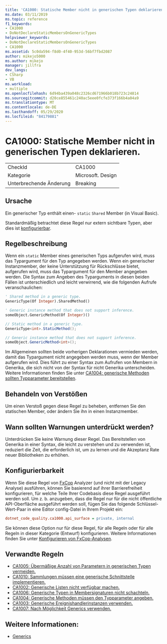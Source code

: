 ```yaml
---
title: 'CA1000: Statische Member nicht in generischen Typen deklarieren.'
ms.date: 03/11/2019
ms.topic: reference
f1_keywords:
- CA1000
- DoNotDeclareStaticMembersOnGenericTypes
helpviewer_keywords:
- DoNotDeclareStaticMembersOnGenericTypes
- CA1000
ms.assetid: 5c0da594-f8d0-4f40-953d-56bf7fbd2087
author: mikejo5000
ms.author: mikejo
manager: jillfra
dev_langs:
- CSharp
- VB
ms.workload:
- multiple
ms.openlocfilehash: 6d94ba439a048c2326cd671966b018b723c24814
ms.sourcegitcommit: d20ce855461c240ac5eee0fcfe373f166b4a04a9
ms.translationtype: MT
ms.contentlocale: de-DE
ms.lasthandoff: 05/29/2020
ms.locfileid: "84179881"
---
```

# <a name="ca1000-do-not-declare-static-members-on-generic-types"></a>CA1000: Statische Member nicht in generischen Typen deklarieren.

|||
|-|-|
|CheckId|CA1000|
|Kategorie|Microsoft. Design|
|Unterbrechende Änderung|Breaking|

## <a name="cause"></a>Ursache

Ein generischer Typ enthält einen- `static` `Shared` Member (in Visual Basic).

Standardmäßig betrachtet diese Regel nur extern sichtbare Typen, aber dies ist [konfigurierbar](#configurability).

## <a name="rule-description"></a>Regelbeschreibung

Wenn ein `static` Member eines generischen Typs aufgerufen wird, muss das Typargument für den Typ angegeben werden. Wenn ein generischer Instanzmember, der keine Unterstützung für Rückschlüsse bietet, aufgerufen wird, muss das Typargument für den Member angegeben werden. Die Syntax zum Angeben des Typarguments in diesen beiden Fällen ist unterschiedlich und leicht verwirrend, wie die folgenden Aufrufe veranschaulichen:

```vb
' Shared method in a generic type.
GenericType(Of Integer).SharedMethod()

' Generic instance method that does not support inference.
someObject.GenericMethod(Of Integer)()
```

```csharp
// Static method in a generic type.
GenericType<int>.StaticMethod();

// Generic instance method that does not support inference.
someObject.GenericMethod<int>();
```

Im Allgemeinen sollten beide vorherigen Deklarationen vermieden werden, damit das Typargument nicht angegeben werden muss, wenn der Member aufgerufen wird. Dies führt zu einer Syntax zum Aufrufen von Membern in Generika, die sich nicht von der Syntax für nicht Generika unterscheiden. Weitere Informationen finden Sie unter [CA1004: generische Methoden sollten Typparameter bereitstellen](../code-quality/ca1004.md).

## <a name="how-to-fix-violations"></a>Behandeln von Verstößen

Um einen Verstoß gegen diese Regel zu beheben, entfernen Sie den statischen Member, oder ändern Sie ihn in einen Instanzmember.

## <a name="when-to-suppress-warnings"></a>Wann sollten Warnungen unterdrückt werden?

Unterdrücken Sie keine Warnung dieser Regel. Das Bereitstellen von Generika in einer Syntax, die leicht zu verstehen und zu verwenden ist, reduziert die Zeit, die erforderlich ist, um zu lernen und die Akzeptanz Rate neuer Bibliotheken zu erhöhen.

## <a name="configurability"></a>Konfigurierbarkeit

Wenn Sie diese Regel von [FxCop](install-fxcop-analyzers.md) Analyzer (und nicht mit der Legacy Analyse) ausführen, können Sie basierend auf ihrer Barrierefreiheit konfigurieren, für welche Teile Ihrer Codebasis diese Regel ausgeführt werden soll. Um z. b. anzugeben, dass die Regel nur für die nicht öffentliche API-Oberfläche ausgeführt werden soll, fügen Sie das folgende Schlüssel-Wert-Paar in eine Editor config-Datei in Ihrem Projekt ein:

```ini
dotnet_code_quality.ca1000.api_surface = private, internal
```

Sie können diese Option nur für diese Regel, für alle Regeln oder für alle Regeln in dieser Kategorie (Entwurf) konfigurieren. Weitere Informationen finden Sie unter [Konfigurieren von FxCop-Analysen](configure-fxcop-analyzers.md).

## <a name="related-rules"></a>Verwandte Regeln

- [CA1005: Übermäßige Anzahl von Parametern in generischen Typen vermeiden.](../code-quality/ca1005.md)
- [CA1010: Sammlungen müssen eine generische Schnittstelle implementieren.](../code-quality/ca1010.md)
- [CA1002: Generische Listen nicht verfügbar machen.](../code-quality/ca1002.md)
- [CA1006: Generische Typen in Membersignaturen nicht schachteln.](../code-quality/ca1006.md)
- [CA1004: Generische Methoden müssen den Typparameter angeben.](../code-quality/ca1004.md)
- [CA1003: Generische Ereignishandlerinstanzen verwenden.](../code-quality/ca1003.md)
- [CA1007: Nach Möglichkeit Generics verwenden.](../code-quality/ca1007.md)

## <a name="see-also"></a>Weitere Informationen:

- [Generics](/dotnet/csharp/programming-guide/generics/index)
